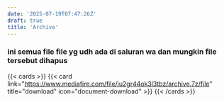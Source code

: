 ```yaml
---
date: '2025-07-19T07:47:26Z'
draft: true
title: 'Archive'
---
```


### ini semua file file yg udh ada di saluran wa dan mungkin file tersebut dihapus

{{< cards >}}
{{< card link="https://www.mediafire.com/file/iu2gr44ok3l3tbz/archive.7z/file" title="download" icon="document-download" >}}
{{< /cards >}}